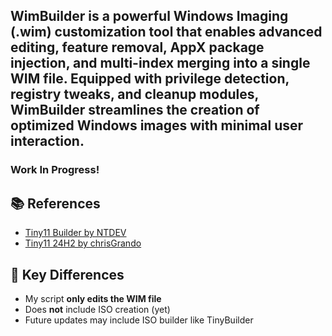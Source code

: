 ##  WimBuilder is a powerful Windows Imaging (.wim) customization tool that enables advanced editing, feature removal, AppX package injection, and multi-index merging into a single WIM file. Equipped with privilege detection, registry tweaks, and cleanup modules, WimBuilder streamlines the creation of optimized Windows images with minimal user interaction.


### Work In Progress!

 
## 📚 References

- [Tiny11 Builder by NTDEV](https://github.com/ntdevlabs/tiny11builder)  
- [Tiny11 24H2 by chrisGrando](https://github.com/chrisGrando/tiny11builder-24H2)

## 🔧 Key Differences

- My script **only edits the WIM file**  
- Does **not** include ISO creation (yet)  
- Future updates may include ISO builder like TinyBuilder
